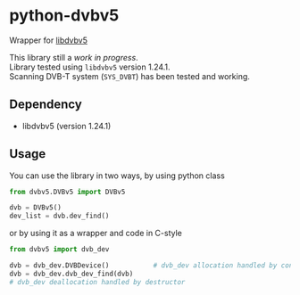 # python-dvbv5

Wrapper for [libdvbv5](https://www.linuxtv.org/docs/libdvbv5/)

This library still a _work in progress_.  
Library tested using `libdvbv5` version 1.24.1.  
Scanning DVB-T system (`SYS_DVBT`) has been tested and working.

## Dependency
- libdvbv5 (version 1.24.1)

## Usage
You can use the library in two ways, by using python class
```python
from dvbv5.DVBv5 import DVBv5

dvb = DVBv5()
dev_list = dvb.dev_find()
```

or by using it as a wrapper and code in C-style
```python
from dvbv5 import dvb_dev

dvb = dvb_dev.DVBDevice()           # dvb_dev allocation handled by constructor
dvb = dvb_dev.dvb_dev_find(dvb)
# dvb_dev deallocation handled by destructor
```

